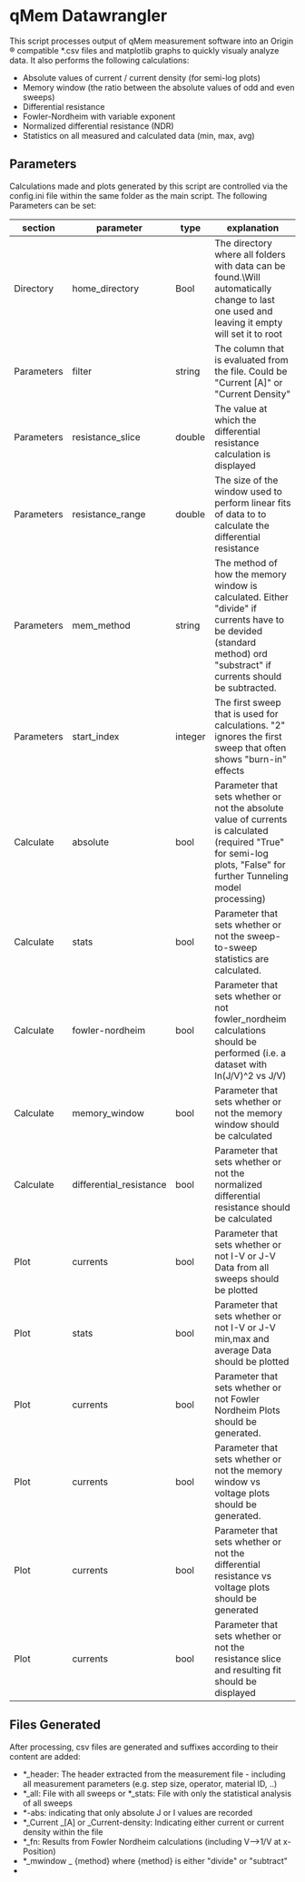 # qMem Datawrangler
This script processes output of qMem measurement software into an Origin &reg; compatible *.csv files and matplotlib graphs to quickly visualy analyze data.
It also performs the following calculations:
- Absolute values of current / current density (for semi-log plots)
- Memory window (the ratio between the absolute values of odd and even sweeps)
- Differential resistance
- Fowler-Nordheim with variable exponent
- Normalized differential resistance (NDR)
- Statistics on all measured and calculated data (min, max, avg)    

## Parameters
Calculations made and plots generated by this script are controlled via the config.ini file within the same folder as the main script.
The following Parameters can be set:

|  section  | parameter   | type  | explanation  |   
|---        |---          |---    |           ---|
| Directory |   home_directory |  Bool |  The directory where all folders with data can be found.\\Will automatically change to last one used and leaving it empty will set it to root    |
 |  Parameters | filter  |  string | The column that is evaluated from the file. Could be "Current [A]" or "Current Density"      |           |    
|  Parameters | resistance_slice  | double    |      The value at which the differential resistance calculation is displayed   |           | 
|  Parameters | resistance_range  |  double|       The size of the window used to perform linear fits of data to to calculate the differential resistance |           | 
|  Parameters | mem_method     | string  | The method of how the memory window is calculated. Either "divide" if currents have to be devided (standard method) ord "substract" if currents should be subtracted.        |           | 
|  Parameters | start_index         | integer  | The first sweep that is used for calculations. "2" ignores the first sweep that often shows "burn-in" effects       |           | 
|  Calculate | absolute             |    bool      | Parameter that sets whether or not the absolute value of currents is calculated (required "True" for semi-log plots, "False" for further Tunneling model processing)           |       
|  Calculate |      stats       |       bool |          Parameter that sets whether or not the sweep-to-sweep statistics are calculated.|   
|  Calculate | fowler-nordheim             | bool        | Parameter that sets whether or not fowler_nordheim calculations should be performed (i.e. a dataset with ln(J/V)^2 vs J/V)          |   
|  Calculate |     memory_window        |        bool| Parameter that sets whether or not the memory window should be calculated         |   
|  Calculate |    differential_resistance        |        bool| Parameter that sets whether or not the normalized differential resistance should be calculated         |   
|  Plot |         currents   |        bool |           Parameter that sets whether or not I-V or J-V Data from all sweeps should be plotted|   
|  Plot |         stats   |        bool |          Parameter that sets whether or not I-V or J-V min,max and average Data should be plotted|   
|  Plot |         currents   |        bool |         Parameter that sets whether or not Fowler Nordheim Plots should be generated.  |   
|  Plot |         currents   |        bool |       Parameter that sets whether or not the memory window vs voltage plots should be generated.    |   
|  Plot |         currents   |        bool |           Parameter that sets whether or not the differential resistance vs voltage plots should be generated|
|  Plot |         currents   |        bool |           Parameter that sets whether or not the resistance slice and resulting fit should be displayed|


## Files Generated

After processing, csv files are generated and suffixes according to their content are added:
- *_header: The header extracted from the measurement file - including all measurement parameters (e.g. step size, operator, material ID, ..)
- *_all: File with all sweeps or *_stats: File with only the statistical analysis of all sweeps
- *-abs: indicating that only absolute J or I values are recorded
- *_Current _[A] or _Current-density: Indicating either current or current density within the file
- *_fn: Results from Fowler Nordheim calculations (including V-->1/V at x-Position)
- *_mwindow _ {method} where {method} is either "divide" or "subtract"
- 


